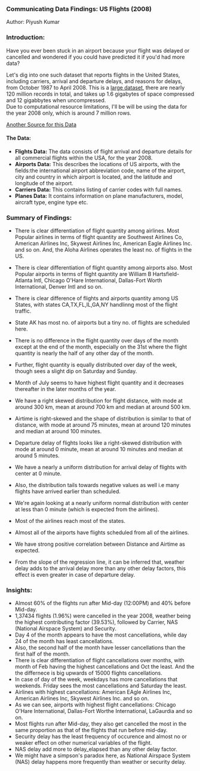 ### Communicating Data Findings: US Flights (2008)
Author: Piyush Kumar

### Introduction:  

Have you ever been stuck in an airport because your flight was delayed or cancelled and wondered if you could have predicted it if you'd had more data? 

Let's dig into one such dataset that reports flights in the United States, including carriers, arrival and departure delays, and reasons for delays, from October 1987 to April 2008. This is a [large dataset](https://dataverse.harvard.edu/dataset.xhtml?persistentId=doi:10.7910/DVN/HG7NV7), there are nearly 120 million records in total, and takes up 1.6 gigabytes of space compressed and 12 gigabbytes when uncompressed. <br>
Due to computational resource limitations, I'll be will be using the data for the year 2008 only, which is around 7 million rows.  

[Another Source for this Data](https://www.kaggle.com/vikalpdongre/us-flights-data-2008)

#### The Data: 

- <b>Flights Data:</b>  The data consists of flight arrival and departure details for all commercial flights within the USA, for the year 2008.  
- <b> Airports Data:</b> This describes the locations of US airports, with the fields:the international airport abbreviation code, name of the airport, city and country in which airport is located, and the latitude and longitude of the airport.
- <b> Carriers Data:</b> This contains listing of carrier codes with full names.
- <b> Planes Data:</b> It contains information on plane manufacturers, model, aircraft type, engine type etc.

### Summary of Findings:

- There is clear differentiation of flight quantity among airlines. Most Popular airlines in terms of flight quantity are Southwest Airlines Co, American Airlines Inc, Skywest Airlines Inc, American Eagle Airlines Inc. and so on. And, the Aloha Airlines operates the least no. of flights in the US.
- There is clear differentiation of flight quantity among airports also. Most Popular airports in terms of flight quantity are William B Hartsfield-Atlanta Intl, Chicago O'Hare International, Dallas-Fort Worth International, Denver Intl and so on.
- There is clear difference of flights and airports quantity among US States, with states CA,TX,FL,IL,GA,NY handlinng most of the flight traffic.
- State AK has most no. of airports but a tiny no. of flights are scheduled here.
- There is no difference in the flight quantity over days of the month except at the end of the month, especially on the 31st where the flight quantity is nearly the half of any other day of the month.
- Further, flight quantity is equally distributed over day of the week, though sees a slight dip on Saturday and Sunday.
- Month of July seems to have highest flight quantity and it decreases thereafter in the later months of the year.
- We have a right skewed distribution for flight distance, with mode at around 300 km, mean at around 700 km and median at around 500 km.
- Airtime is right-skewed and the shape of distribution is similar to that of distance, with mode at around 75 minutes, mean at around 120 minutes and median at around 100 minutes.
- Departure delay of flights looks like a right-skewed distribution with mode at around 0 minute, mean at around 10 minutes and median at around 5 minutes.
- We have a nearly a uniform distribution for arrival delay of flights with center at 0 minute.
- Also, the distribution tails towards negative values as well i.e many flights have arrived earlier than scheduled.
- We're again looking at a nearly uniform normal distribution with center at less than 0 minute (which is expected from the airlines).
- Most of the airlines reach most of the states.
- Almost all of the airports have flights scheduled from all of the airlines.

- We have strong positive correlation between Distance and Airtime as expected.
- From the slope of the regression line, it can be inferred that, weather delay adds to the arrival delay more than any other delay factors, this effect is even greater in case of departure delay.

### Insights:

- Almost 60% of the flights run after Mid-day (12:00PM) and 40% before Mid-day.
- 1,37434 flights (1.96%) were cancelled in the year 2008, weather being the highest contributing factor (39.53%), followed by Carrier, NAS (National Airspace System) and Security.
- Day 4 of the month appears to have the most cancellations, while day 24 of the month has least cancellations.
- Also, the second half of the month have lesser cancellations than the first half of the month.
- There is clear differentiation of flight cancellations over months, with month of Feb having the highest cancellations and Oct the least. And the the differnece is big upwards of 15000 flights cancellations.
- In case of day of the week, weekdays has more cancellations that weekends. Friday sees the most cancellations and Saturday the least.
- Airlines with highest cancellations: American EAgle Airlines Inc, American Airlines Inc, Skywest Airlines Inc. and so on.
- As we can see, airports with highest flight cancellations: Chicago O'Hare International, Dallas-Fort Worthe International, LaGaurdia and so on.
- Most flights run after Mid-day, they also get cancelled the most in the same proportion as that of the flights that run before mid-day.
- Security delay has the least frequency of occurence and almost no or weaker effect on other numerical variables of the flight.
- NAS delay add more to delay_elapsed than any other delay factor.
- We might have a simpson's paradox here, as National Airspace System (NAS) delay happens more frequently than weather or security delay.


